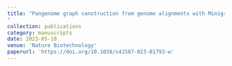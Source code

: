 ```yaml
---
title: "Pangenome graph construction from genome alignments with Minigraph-Cactus
"
collection: publications
category: manuscripts
date: 2023-05-10
venue: 'Nature Biotechnology'
paperurl: 'https://doi.org/10.1038/s41587-023-01793-w'
---
```

